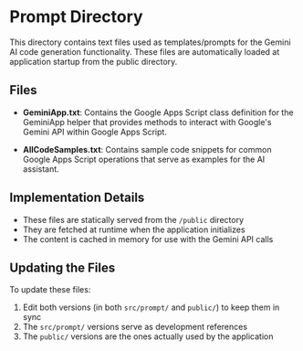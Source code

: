 # Prompt Directory

This directory contains text files used as templates/prompts for the Gemini AI code generation functionality. These files are automatically loaded at application startup from the public directory.

## Files

- **GeminiApp.txt**: Contains the Google Apps Script class definition for the GeminiApp helper that provides methods to interact with Google's Gemini API within Google Apps Script.
  
- **AllCodeSamples.txt**: Contains sample code snippets for common Google Apps Script operations that serve as examples for the AI assistant.

## Implementation Details

- These files are statically served from the `/public` directory
- They are fetched at runtime when the application initializes
- The content is cached in memory for use with the Gemini API calls

## Updating the Files

To update these files:
1. Edit both versions (in both `src/prompt/` and `public/`) to keep them in sync
2. The `src/prompt/` versions serve as development references
3. The `public/` versions are the ones actually used by the application 